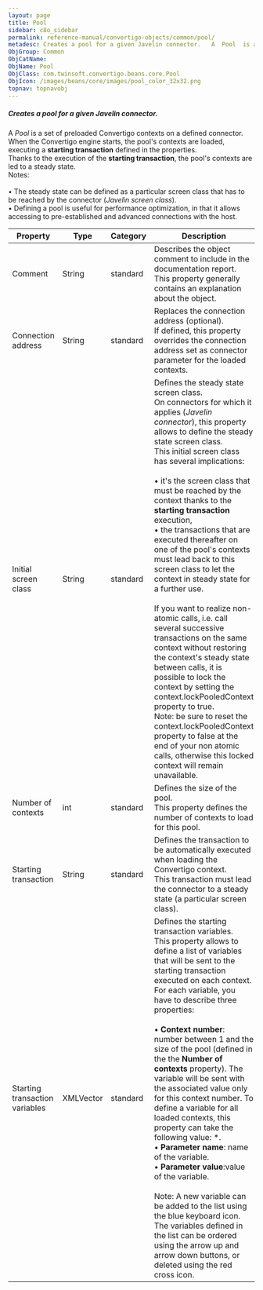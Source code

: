 ```yaml
---
layout: page
title: Pool
sidebar: c8o_sidebar
permalink: reference-manual/convertigo-objects/common/pool/
metadesc: Creates a pool for a given Javelin connector.   A  Pool  is a set of preloaded Convertigo contexts on a defined connector.  When the Convertigo engine
ObjGroup: Common
ObjCatName: 
ObjName: Pool
ObjClass: com.twinsoft.convertigo.beans.core.Pool
ObjIcon: /images/beans/core/images/pool_color_32x32.png
topnav: topnavobj
---
```

##### Creates a pool for a given Javelin connector. 

A <i>Pool</i> is a set of preloaded Convertigo contexts on a defined connector. <br/>When the Convertigo engine starts, the pool's contexts are loaded, executing a <b>starting transaction</b> defined in the properties. <br/>Thanks to the execution of the <b>starting transaction</b>, the pool's contexts are led to a steady state. <br/><span class="orangetwinsoft">Notes:</span> <br/><br/>• The steady state can be defined as a particular screen class that has to be reached by the connector (<i>Javelin screen class</i>).<br/>• Defining a pool is useful for performance optimization, in that it allows accessing to pre-established and advanced connections with the host.<br/>

Property | Type | Category | Description
--- | --- | --- | ---
Comment | String | standard | Describes the object comment to include in the documentation report.<br/>This property generally contains an explanation about the object.
Connection address | String | standard | Replaces the connection address (optional).<br/>If defined, this property overrides the connection address set as connector parameter for the loaded contexts.
Initial screen class | String | standard | Defines the steady state screen class.<br/>On connectors for which it applies (<i>Javelin connector</i>), this property allows to define the steady state screen class.<br/>This initial screen class has several implications: <br/><br/>• it's the screen class that must be reached by the context thanks to the <b>starting transaction</b> execution,<br/>• the transactions that are executed thereafter on one of the pool's contexts must lead back to this screen class to let the context in steady state for a further use.<br/><br/>If you want to realize non-atomic calls, i.e. call several successive transactions on the same context without restoring the context's steady state between calls, it is possible to lock the context by setting the <span class="computer">context.lockPooledContext</span> property to <span class="computer">true</span>.<br/><span class="orangetwinsoft">Note:</span> be sure to reset the <span class="computer">context.lockPooledContext</span> property to <span class="computer">false</span> at the end of your non atomic calls, otherwise this locked context will remain unavailable.
Number of contexts | int | standard | Defines the size of the pool.<br/>This property defines the number of contexts to load for this pool.
Starting transaction | String | standard | Defines the transaction to be automatically executed when loading the Convertigo context.<br/>This transaction must lead the connector to a steady state (a particular screen class).
Starting transaction variables | XMLVector | standard | Defines the starting transaction variables.<br/>This property allows to define a list of variables that will be sent to the starting transaction executed on each context. <br/>For each variable, you have to describe three properties:<br/><br/>• <b>Context number</b>: number between 1 and the size of the pool (defined in the the <b>Number of contexts</b> property). The variable will be sent with the associated value only for this context number. To define a variable for all loaded contexts, this property can take the following value: <span class="computer">*</span>.<br/>• <b>Parameter name</b>: name of the variable.<br/>• <b>Parameter value</b>:value of the variable. <br/><br/><span class="orangetwinsoft">Note:</span> A new variable can be added to the list using the blue keyboard icon. The variables defined in the list can be ordered using the arrow up and arrow down buttons, or deleted using the red cross icon.
